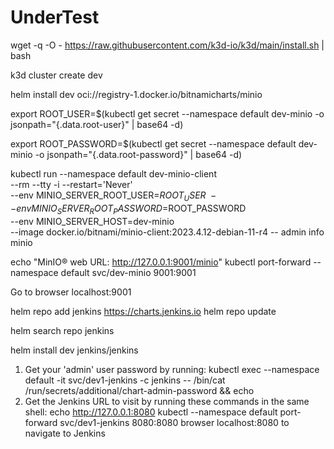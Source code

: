 # UnderTest

wget -q -O - https://raw.githubusercontent.com/k3d-io/k3d/main/install.sh | bash

k3d cluster create dev

helm install dev oci://registry-1.docker.io/bitnamicharts/minio

export ROOT_USER=$(kubectl get secret --namespace default dev-minio -o jsonpath="{.data.root-user}" | base64 -d)

export ROOT_PASSWORD=$(kubectl get secret --namespace default dev-minio -o jsonpath="{.data.root-password}" | base64 -d)

kubectl run --namespace default dev-minio-client \
     --rm --tty -i --restart='Never' \
     --env MINIO_SERVER_ROOT_USER=$ROOT_USER \
     --env MINIO_SERVER_ROOT_PASSWORD=$ROOT_PASSWORD \
     --env MINIO_SERVER_HOST=dev-minio \
     --image docker.io/bitnami/minio-client:2023.4.12-debian-11-r4 -- admin info minio
     
echo "MinIO&reg; web URL: http://127.0.0.1:9001/minio"
kubectl port-forward --namespace default svc/dev-minio 9001:9001

Go to browser localhost:9001

helm repo add jenkins https://charts.jenkins.io
helm repo update

helm search repo jenkins

helm install dev jenkins/jenkins

1. Get your 'admin' user password by running:
  kubectl exec --namespace default -it svc/dev1-jenkins -c jenkins -- /bin/cat /run/secrets/additional/chart-admin-password && echo
2. Get the Jenkins URL to visit by running these commands in the same shell:
  echo http://127.0.0.1:8080
  kubectl --namespace default port-forward svc/dev1-jenkins 8080:8080
  browser localhost:8080 to navigate to Jenkins
